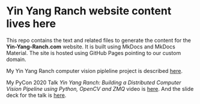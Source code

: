 # Yin Yang Ranch website content lives here

This repo contains the text and related files to generate the content for the 
**Yin-Yang-Ranch.com** website. It is built using MkDocs and MkDocs Material. 
The site is hosted using GitHub Pages pointing to our custom domain.

My Yin Yang Ranch computer vision pipleline project is described
[here](https://github.com/jeffbass/yin-yang-ranch).

My PyCon 2020 Talk *Yin Yang Ranch: Building a Distributed Computer Vision Pipeline using Python, OpenCV and ZMQ* video is
[here](https://youtu.be/76GGZGneJZ4?si=HY0pdL2x1ed5A2lH). And the slide deck for
the talk is [here](https://speakerdeck.com/jeffbass/yin-yang-ranch-building-a-distributed-computer-vision-pipeline-using-python-opencv-and-zmq-17024000-4389-4bae-9e4d-16302d20a5b6). 

